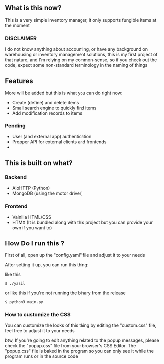 ## What is this now?

This is a very simple inventory manager, it only supports fungible items at the moment

### DISCLAIMER

I do not know anything about accounting, or have any background on warehousing or inventory management solutions, this is my first project of that nature, and I'm relying on my common-sense, so if you check out the code, expect some non-standard terminology in the naming of things

## Features

More will be added but this is what you can do right now:

- Create (define) and delete items
- Small search engine to quickly find items
- Add modification records to items

### Pending

- User (and external app) authentication
- Propper API for external clients and frontends
- 

## This is built on what?

### Backend

- AioHTTP (Python)
- MongoDB (using the motor driver)

### Frontend

- Vainilla HTML/CSS
- HTMX (It is bundled along with this project but you can provide your own if you want to)

## How Do I run this ?

First of all, open up the "config.yaml" file and adjust it to your needs

After setting it up, you can run this thing:

like this

```
$ ./yasil
```
or like this if you're not running the binary from the release

```
$ python3 main.py
```

### How to customize the CSS

You can customize the looks of this thing by editing the "custom.css" file, feel free to adjust it to your needs

btw, If you're going to edit anything related to the popup messages, please check the "popup.css" file from your browser's CSS Editor. The "popup.css" file is baked in the program so you can only see it while the program runs or in the source code
